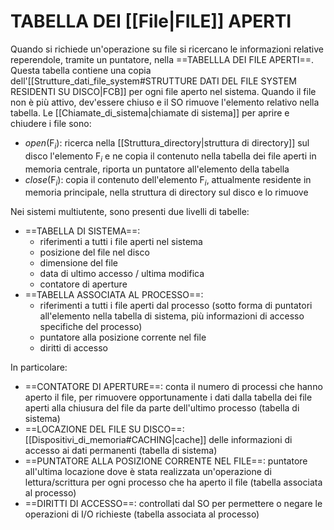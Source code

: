 # TABELLA DEI [[File|FILE]] APERTI
Quando si richiede un'operazione su file si ricercano le informazioni relative reperendole, tramite un puntatore, nella ==TABELLLA DEI FILE APERTI==. Questa tabella contiene una copia dell'[[Strutture_dati_file_system#STRUTTURE DATI DEL FILE SYSTEM RESIDENTI SU DISCO|FCB]] per ogni file aperto nel sistema. Quando il file non è più attivo, dev'essere chiuso e il SO rimuove l'elemento relativo nella tabella.
Le [[Chiamate_di_sistema|chiamate di sistema]] per aprire e chiudere i file sono:
- $open(\text{F}_{i})$: ricerca nella [[Struttura_directory|struttura di directory]] sul disco l'elemento $\text{F}_{i}$ e ne copia il contenuto nella tabella dei file aperti in memoria centrale, riporta un puntatore all'elemento della tabella
- $close(\text{F}_{i})$: copia il contenuto dell'elemento $\text{F}_{i}$, attualmente residente in memoria principale, nella struttura di directory sul disco e lo rimuove

Nei sistemi multiutente, sono presenti due livelli di tabelle:
- ==TABELLA DI SISTEMA==:
	- riferimenti a tutti i file aperti nel sistema
	- posizione del file nel disco
	- dimensione del file
	- data di ultimo accesso / ultima modifica
	- contatore di aperture
- ==TABELLA ASSOCIATA AL PROCESSO==:
	- riferimenti a tutti i file aperti dal processo (sotto forma di puntatori all'elemento nella tabella di sistema, più informazioni di accesso specifiche del processo)
	- puntatore alla posizione corrente nel file
	- diritti di accesso

In particolare:
- ==CONTATORE DI APERTURE==: conta il numero di processi che hanno aperto il file, per rimuovere opportunamente i dati dalla tabella dei file aperti alla chiusura del file da parte dell'ultimo processo (tabella di sistema)
- ==LOCAZIONE DEL FILE SU DISCO==: [[Dispositivi_di_memoria#CACHING|cache]] delle informazioni di accesso ai dati permanenti (tabella di sistema)
- ==PUNTATORE ALLA POSIZIONE CORRENTE NEL FILE==: puntatore alI'ultima locazione dove è stata realizzata un'operazione di lettura/scrittura per ogni processo che ha aperto il file (tabella associata al processo)
- ==DIRITTI DI ACCESSO==: controllati dal SO per permettere o negare le operazioni di I/O richieste (tabella associata al processo)